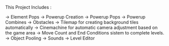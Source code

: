 This Project Includes :

-> Element Pops
-> Powerup Creation
-> Powerup Pops
-> Powerup Combines
-> Obstacles
-> Tilemap for creating background tiles automatically
-> Cinemachine for automatic camera adjustment based on the game area
-> Move Count and End Conditions sistem to complete levels.
-> Object Pooling
-> Sounds
-> Level Editor
